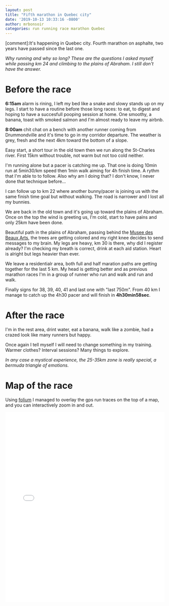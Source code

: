 ```yaml
---
layout: post
title: "Fifth marathon in Quebec city"
date: '2019-10-13 10:33:16 -0800'
author: mrbonsoir
categories: run running race marathon Quebec
---
```


[comment]:It's happening in Quebec city. Fourth marathon on asphalte, two years have passed since the last one.

*Why running and why so long? These are the questions I asked myself while passing km 24 and climbing to the plains of Abraham. I still don't have the answer.*

# Before the race

**6:15am** alarm is rining, I left my bed like a snake and slowy stands up on my legs. I start to have a routine before those long races: to eat, to digest and hoping to have a succesfull pooping session at home. One smoothy, a banana, toast with smoked salmon and I'm almost ready to leave my airbnb.


**8:00am** chit chat on a bench with another runner coming from Drummondville and it's time to go in my corridor departure. The weather is grey, fresh and the next 4km toward the bottom of a slope.

Easy start, a short tour in the old town then we run along the St-Charles river. First 15km without trouble, not warm but not too cold neither.

I'm running alone but a pacer is catching me up. That one is doing 10min run at 5min30/km speed then 1min walk aiming for 4h finish time. A rythm that I'm able to to follow. Also why am I doing that? I don't know, I never done that technique before...

I can follow up to km 22 where another bunny/pacer is joining us with the same finish time goal but without walking. The road is narrower and I lost all my bunnies.

We are back in the old town and it's going up toward the plains of Abraham. Once on the top the wind is greeting us, I'm cold, start to have pains and only 25km have been done.

Beautiful path in the plains of Abraham, passing behind the [Musee des Beaux Arts][mbaq-link], the trees are getting colored and my right knee decides to send messages to my brain. My legs are heavy, km 30 is there, why did I register already? I'm checking my breath is correct, drink at each aid station. Heart is alright but legs heavier than ever.

We leave a residentialr area, both full and half maration paths are getting together for the last 5 km. My head is getting better and as previous marathon races I'm in a group of runner who run and walk and run and walk.

Finally signs for 38, 39, 40, 41 and last one with "last 750m". From 40 km I manage to catch up the 4h30 pacer and will finish in **4h30min58sec**.

# After the race

I'm in the rest area, drint water, eat a banana, walk like a zombie, had a crazed look like many runners but happy.

Once again I tell myself I will need to change something in my training. Warmer clothes? Interval sessions? Many things to explore.

*In any case a mystical experience, the 25-35km zone is really special, a bermuda triangle of emotions.*

# Map of the race

Using [folium][folium-link] I managed to overlay the gps run traces on the top of a map, and you can interactively zoom in and out.

<iframe src='/data/mapQuebec.html' height="600px" width="100%" style="border:none;"></iframe>

[folium-link]:[https://python-visualization.github.io/folium/latest/]
[mbaq-link]:https://www.mnbaq.org/